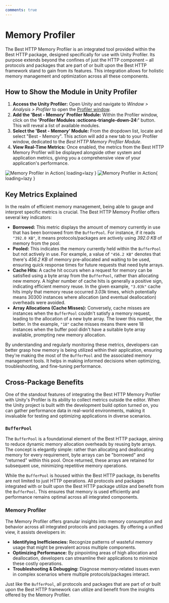 ```yaml
---
comments: true
---
```


# Memory Profiler
The Best HTTP Memory Profiler is an integrated tool provided within the Best HTTP package, designed specifically for use with Unity Profiler. 
Its purpose extends beyond the confines of just the HTTP component – all protocols and packages that are part of or built upon the Best HTTP framework stand to gain from its features. 
This integration allows for holistic memory management and optimization across all these components.

## How to Show the Module in Unity Profiler
1. **Access the Unity Profiler:** Open Unity and navigate to *Window > Analysis > Profiler* to open the [Profiler window](https://docs.unity3d.com/Manual/ProfilerWindow.html).
2. **Add the 'Best - Memory' Profiler Module:** Within the Profiler window, click on the **'Profiler Modules :octicons-triangle-down-24:'** button. 
This will reveal a list of available modules.
3. **Select the 'Best - Memory' Module:** From the dropdown list, locate and select "Best - Memory". 
This action will add a new tab to your Profiler window, dedicated to the *Best HTTP Memory Profiler Module*.
4. **View Real-Time Metrics:** Once enabled, the metrics from the Best HTTP Memory Profiler will be displayed alongside other system and application metrics, giving you a comprehensive view of your application's performance.

![Memory Profiler in Action](/assets/images/profiler/memory-light.png#only-light){ loading=lazy }
![Memory Profiler in Action](/assets/images/profiler/memory-dark.png#only-dark){ loading=lazy }

## Key Metrics Explained
In the realm of efficient memory management, being able to gauge and interpret specific metrics is crucial. The Best HTTP Memory Profiler offers several key indicators:

- **Borrowed:** This metric displays the amount of memory currently in use that has been borrowed from the `BufferPool`.
For instance, if it reads `"392.0 KB"`, it means protocols/packages are actively using *392.0 KB* of memory from the pool.
- **Pooled:** This indicates the memory currently held within the `BufferPool` but not actively in use.
For example, a value of `"456.2 KB"` denotes that there's *456.2 KB* of memory pre-allocated and waiting to be used, ensuring quick response times for future requests that need byte arrays.
- **Cache Hits:** A cache hit occurs when a request for memory can be satisfied using a byte array from the `BufferPool`, rather than allocating new memory. 
A higher number of cache hits is generally a positive sign, indicating efficient memory reuse. In the given example, `"3.03k"` cache hits imply that memory reuse occurred *3.03k* times, which potentially means 30300 instances where allocation (and eventual deallocation) overheads were avoided.
- **Array Allocations (Cache Misses):** Conversely, cache misses are instances when the `BufferPool` couldn't satisfy a memory request, leading to the allocation of a new byte array. The lower this number, the better. 
In the example, `"18"` cache misses means there were 18 instances when the buffer pool didn't have a suitable byte array available, prompting new memory allocation.

By understanding and regularly monitoring these metrics, developers can better grasp how memory is being utilized within their application, ensuring they're making the most of the `BufferPool` and the associated memory management tools. It helps in making informed decisions when optimizing, troubleshooting, and fine-tuning performance.

## Cross-Package Benefits

One of the standout features of integrating the Best HTTP Memory Profiler with Unity's Profiler is its ability to collect metrics outside the editor.
When the Unity project is built with the development build option turned on, you can gather performance data in real-world environments, 
making it invaluable for testing and optimizing applications in diverse scenarios.

### `BufferPool`
The `BufferPool` is a foundational element of the Best HTTP package, aiming to reduce dynamic memory allocation overheads by reusing byte arrays. 
The concept is elegantly simple: rather than allocating and deallocating memory for every requirement, byte arrays can be "borrowed" and "returned" within this pool.
Once returned, these arrays are retained for subsequent use, minimizing repetitive memory operations.

While the `BufferPool` is housed within the Best HTTP package, its benefits are not limited to just HTTP operations. 
All protocols and packages integrated with or built upon the Best HTTP package utilize and benefit from the `BufferPool`. 
This ensures that memory is used efficiently and performance remains optimal across all integrated components.

### Memory Profiler
The Memory Profiler offers granular insights into memory consumption and behavior across all integrated protocols and packages. By offering a unified view, it assists developers in:

- **Identifying Inefficiencies:** Recognize patterns of wasteful memory usage that might be prevalent across multiple components.
- **Optimizing Performance:** By pinpointing areas of high allocation and deallocation, developers can streamline their applications to minimize these costly operations.
- **Troubleshooting & Debugging:** Diagnose memory-related issues even in complex scenarios where multiple protocols/packages interact.

Just like the `BufferPool`, all protocols and packages that are part of or built upon the Best HTTP framework can utilize and benefit from the insights offered by the Memory Profiler.